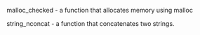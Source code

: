 malloc_checked - a function that allocates memory using malloc

string_nconcat - a function that concatenates two strings.
